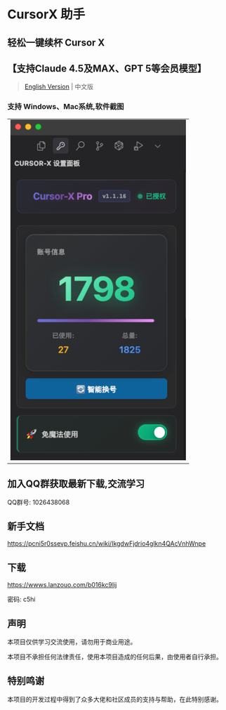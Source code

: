 # CursorX 助手
## 轻松一键续杯 Cursor X
## 【支持Claude 4.5及MAX、GPT 5等会员模型】

> [English Version](README_EN.md) | 中文版

### 支持 Windows、Mac系统,软件截图
<table>
  <tr>
    <td><img width="400" alt="image" src="https://github.com/tccpc/cursor-free-x/blob/main/ScreenShot.png" /></td>
  </tr>
</table>

## 加入QQ群获取最新下载,交流学习
QQ群号: 1026438068

## 新手文档
https://pcni5r0ssevp.feishu.cn/wiki/IkgdwFjdrio4glkn4QAcVnhWnpe

## 下载
https://wwws.lanzouo.com/b016kc9lij 

密码: c5hi

## 声明

本项目仅供学习交流使用，请勿用于商业用途。

本项目不承担任何法律责任，使用本项目造成的任何后果，由使用者自行承担。

## 特别鸣谢

本项目的开发过程中得到了众多大佬和社区成员的支持与帮助，在此特别感谢。
